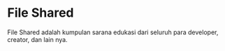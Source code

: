 # File Shared

File Shared adalah kumpulan sarana edukasi dari seluruh para developer, creator, dan lain nya.